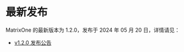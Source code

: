 # **最新发布**

MatrixOne 的最新版本为 1.2.0，发布于 2024 年 05 月 20 日，详情请见：  

* [v1.2.0 发布公告](../Release-Notes/v1.2.0.md)
